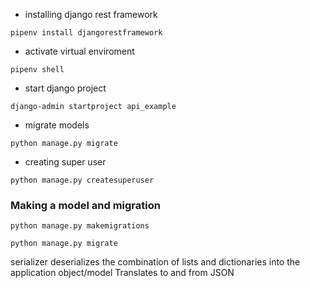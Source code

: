 * installing django rest framework
```
pipenv install djangorestframework
```
* activate virtual enviroment
```
pipenv shell
```
* start django project
```
django-admin startproject api_example
```
* migrate models
```
python manage.py migrate
```
* creating super user
```
python manage.py createsuperuser
```


### Making a model and migration
```
python manage.py makemigrations
```
```
python manage.py migrate
```

serializer deserializes the combination of lists and dictionaries into the application object/model
Translates to and from JSON

